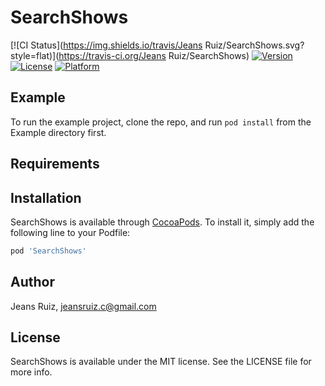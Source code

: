 # SearchShows

[![CI Status](https://img.shields.io/travis/Jeans Ruiz/SearchShows.svg?style=flat)](https://travis-ci.org/Jeans Ruiz/SearchShows)
[![Version](https://img.shields.io/cocoapods/v/SearchShows.svg?style=flat)](https://cocoapods.org/pods/SearchShows)
[![License](https://img.shields.io/cocoapods/l/SearchShows.svg?style=flat)](https://cocoapods.org/pods/SearchShows)
[![Platform](https://img.shields.io/cocoapods/p/SearchShows.svg?style=flat)](https://cocoapods.org/pods/SearchShows)

## Example

To run the example project, clone the repo, and run `pod install` from the Example directory first.

## Requirements

## Installation

SearchShows is available through [CocoaPods](https://cocoapods.org). To install
it, simply add the following line to your Podfile:

```ruby
pod 'SearchShows'
```

## Author

Jeans Ruiz, jeansruiz.c@gmail.com

## License

SearchShows is available under the MIT license. See the LICENSE file for more info.
